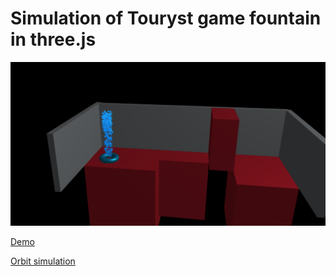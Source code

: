 # Simulation of Touryst game fountain in three.js

![screenshot](docs/screenshot1.png) 

[Demo](https://spidgorny.github.io/touryst2/index.html)

[Orbit simulation](https://spidgorny.github.io/touryst2/index.html?gravity)
